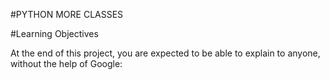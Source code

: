 #PYTHON MORE CLASSES

#Learning Objectives

At the end of this project, you are expected to be able to explain to anyone, without the help of Google:
